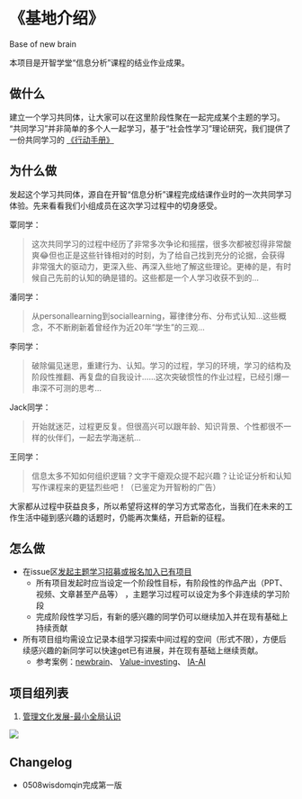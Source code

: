 # 《基地介绍》
Base of new brain

本项目是开智学堂“信息分析”课程的结业作业成果。

## 做什么
建立一个学习共同体，让大家可以在这里阶段性聚在一起完成某个主题的学习。
“共同学习”并非简单的多个人一起学习，基于“社会性学习”理论研究，我们提供了一份共同学习的 [《行动手册》](https://github.com/wisdomqin/base-of-new-brain/blob/edit-readme/Action%20Manual%201.0.md)

## 为什么做
发起这个学习共同体，源自在开智“信息分析”课程完成结课作业时的一次共同学习体验。先来看看我们小组成员在这次学习过程中的切身感受。

覃同学：
>这次共同学习的过程中经历了非常多次争论和摇摆，很多次都被怼得非常酸爽😂但也正是这些针锋相对的时刻，为了给自己找到充分的论据，会获得非常强大的驱动力，更深入些、再深入些地了解这些理论。更棒的是，有时候自己先前的认知的确是错的。这些都是一个人学习收获不到的...

潘同学：
>从personallearning到sociallearning，幂律律分布、分布式认知...这些概念，不不断刷新着曾经作为近20年“学生”的三观...

李同学：
>破除偏见迷思，重建行为、认知。学习的过程，学习的环境，学习的结构及阶段性推翻、再复盘的自我设计……这次突破惯性的作业过程，已经引爆一串深不可测的思考...

Jack同学：
>开始就迷茫，过程更反复。但很高兴可以跟年龄、知识背景、个性都很不一样的伙伴们，一起去学海迷航...

王同学：
>信息太多不知如何组织逻辑？文字干瘪观众提不起兴趣？让论证分析和认知写作课程来的更猛烈些吧！（已鉴定为开智粉的广告）

大家都从过程中获益良多，所以希望将这样的学习方式常态化，当我们在未来的工作生活中碰到感兴趣的话题时，仍能再次集结，开启新的征程。

## 怎么做
- 在issue区[发起主题学习招募或报名加入已有项目](https://github.com/wisdomqin/base-of-new-brain/issues)
  - 所有项目发起时应当设定一个阶段性目标，有阶段性的作品产出（PPT、视频、文章甚至产品等） ，主题学习过程可以设定为多个非连续的学习阶段
  - 完成阶段性学习后，有新的感兴趣的同学仍可以继续加入并在现有基础上持续贡献
- 所有项目组均需设立记录本组学习探索中间过程的空间（形式不限），方便后续感兴趣的新同学可以快速get已有进展，并在现有基础上继续贡献。
  - 参考案例：[newbrain](https://github.com/wisdomqin/newbrain)、 [Value-investing](https://github.com/AIViking/Value-investing)、 [IA-AI](https://github.com/totalmind/IA-AI)

## 项目组列表

1. [管理文化发展-最小全局认识](https://github.com/wisdomqin/base-of-new-brain/issues/3)

![](https://ws1.sinaimg.cn/large/006tNc79ly1g25onefj0gj315f0lc7b7.jpg)

## Changelog
- 0508wisdomqin完成第一版
